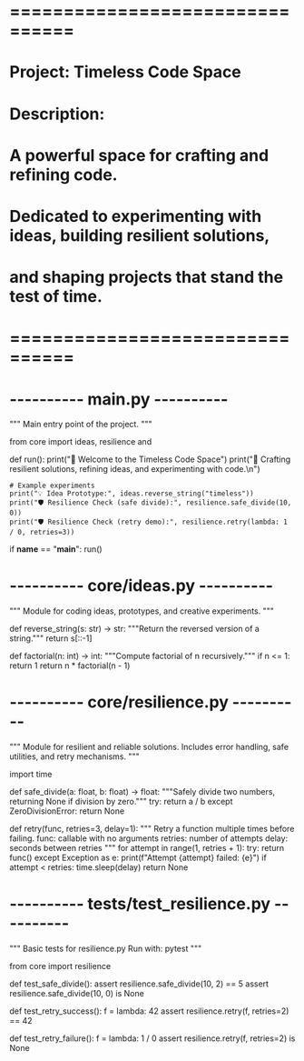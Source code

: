 # ================================
# Project: Timeless Code Space
# Description:
# A powerful space for crafting and refining code.
# Dedicated to experimenting with ideas, building resilient solutions,
# and shaping projects that stand the test of time. 
# ================================

# ---------- main.py ----------
"""
Main entry point of the project.
"""

from core import ideas, resilience and 


def run():
    print("🚀 Welcome to the Timeless Code Space")
    print("🔧 Crafting resilient solutions, refining ideas, and experimenting with code.\n")

    # Example experiments
    print("💡 Idea Prototype:", ideas.reverse_string("timeless"))
    print("🛡️ Resilience Check (safe divide):", resilience.safe_divide(10, 0))
    print("🛡️ Resilience Check (retry demo):", resilience.retry(lambda: 1 / 0, retries=3))


if __name__ == "__main__":
    run()


# ---------- core/ideas.py ----------
"""
Module for coding ideas, prototypes, and creative experiments.
"""

def reverse_string(s: str) -> str:
    """Return the reversed version of a string."""
    return s[::-1]

def factorial(n: int) -> int:
    """Compute factorial of n recursively."""
    if n <= 1:
        return 1
    return n * factorial(n - 1)


# ---------- core/resilience.py ----------
"""
Module for resilient and reliable solutions.
Includes error handling, safe utilities, and retry mechanisms.
"""

import time

def safe_divide(a: float, b: float) -> float:
    """Safely divide two numbers, returning None if division by zero."""
    try:
        return a / b
    except ZeroDivisionError:
        return None

def retry(func, retries=3, delay=1):
    """
    Retry a function multiple times before failing.
    func: callable with no arguments
    retries: number of attempts
    delay: seconds between retries
    """
    for attempt in range(1, retries + 1):
        try:
            return func()
        except Exception as e:
            print(f"Attempt {attempt} failed: {e}")
            if attempt < retries:
                time.sleep(delay)
    return None


# ---------- tests/test_resilience.py ----------
"""
Basic tests for resilience.py
Run with: pytest
"""

from core import resilience

def test_safe_divide():
    assert resilience.safe_divide(10, 2) == 5
    assert resilience.safe_divide(10, 0) is None

def test_retry_success():
    f = lambda: 42
    assert resilience.retry(f, retries=2) == 42

def test_retry_failure():
    f = lambda: 1 / 0
    assert resilience.retry(f, retries=2) is None
